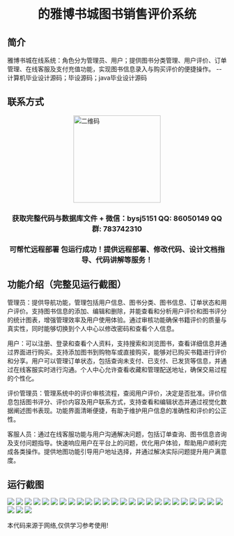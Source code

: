 <p><h1 align="center">的雅博书城图书销售评价系统</h1></p>

## 简介
雅博书城在线系统：角色分为管理员、用户；提供图书分类管理、用户评价、订单管理、在线客服及支付充值功能，实现图书信息录入与购买评价的便捷操作。    --计算机毕业设计源码；毕设源码；java毕业设计源码


## 联系方式
<img src="https://bs-1329754181.cos.ap-shanghai.myqcloud.com/wx.jpg" alt="二维码" style="display: block; margin: 0 auto;" width="200px">
<p><h3 align="center">获取完整代码与数据库文件 + 微信：bysj5151 QQ: 86050149 QQ群: 783742310</h3></p>
<p><h3 align="center">可帮忙远程部署 包运行成功！提供远程部署、修改代码、设计文档指导、代码讲解等服务！</h3></p>

## 功能介绍（完整见运行截图）
管理员：提供导航功能，管理包括用户信息、图书分类、图书信息、订单状态和用户评价。支持图书信息的添加、编辑和删除，并能查看和分析用户评价和图书评分的统计图表，增强管理效率及用户使用体验。通过审核功能确保书籍评价的质量与真实性，同时能够切换到个人中心以修改密码和查看个人信息。

用户：可以注册、登录和查看个人资料，支持搜索和浏览图书，查看详细信息并通过界面进行购买。支持添加图书到购物车或直接购买，能够对已购买书籍进行评价和分享。用户可以管理订单状态，包括查询未支付、已支付、已发货等信息，并通过在线客服实时进行沟通。个人中心允许查看收藏和管理配送地址，确保交易过程的个性化。

评价管理员：管理系统中的评价审核流程，查阅用户评价，决定是否批准。评价信息包括图书评分、评价内容及用户联系方式，支持查看和编辑状态并通过视觉化数据阐述图书表现。功能界面清晰便捷，有助于维护用户信息的准确性和评价的公正性。

客服人员：通过在线客服功能与用户沟通解决问题，包括订单查询、图书信息咨询及支付问题指导。快速响应用户在平台上的问题，优化用户体验，帮助用户顺利完成各类操作。提供地图功能引导用户地址选择，并通过解决实际问题提升用户满意度。


## 运行截图
![](https://bs-1329754181.cos.ap-shanghai.myqcloud.com/ssm/YaBoBookCitySalesEvaluationSystem/img/001.jpg)
![](https://bs-1329754181.cos.ap-shanghai.myqcloud.com/ssm/YaBoBookCitySalesEvaluationSystem/img/002.jpg)
![](https://bs-1329754181.cos.ap-shanghai.myqcloud.com/ssm/YaBoBookCitySalesEvaluationSystem/img/003.jpg)
![](https://bs-1329754181.cos.ap-shanghai.myqcloud.com/ssm/YaBoBookCitySalesEvaluationSystem/img/004.jpg)
![](https://bs-1329754181.cos.ap-shanghai.myqcloud.com/ssm/YaBoBookCitySalesEvaluationSystem/img/005.jpg)
![](https://bs-1329754181.cos.ap-shanghai.myqcloud.com/ssm/YaBoBookCitySalesEvaluationSystem/img/006.jpg)
![](https://bs-1329754181.cos.ap-shanghai.myqcloud.com/ssm/YaBoBookCitySalesEvaluationSystem/img/007.jpg)
![](https://bs-1329754181.cos.ap-shanghai.myqcloud.com/ssm/YaBoBookCitySalesEvaluationSystem/img/008.jpg)
![](https://bs-1329754181.cos.ap-shanghai.myqcloud.com/ssm/YaBoBookCitySalesEvaluationSystem/img/009.jpg)
![](https://bs-1329754181.cos.ap-shanghai.myqcloud.com/ssm/YaBoBookCitySalesEvaluationSystem/img/010.jpg)
![](https://bs-1329754181.cos.ap-shanghai.myqcloud.com/ssm/YaBoBookCitySalesEvaluationSystem/img/011.jpg)
![](https://bs-1329754181.cos.ap-shanghai.myqcloud.com/ssm/YaBoBookCitySalesEvaluationSystem/img/012.jpg)
![](https://bs-1329754181.cos.ap-shanghai.myqcloud.com/ssm/YaBoBookCitySalesEvaluationSystem/img/013.jpg)
![](https://bs-1329754181.cos.ap-shanghai.myqcloud.com/ssm/YaBoBookCitySalesEvaluationSystem/img/014.jpg)
![](https://bs-1329754181.cos.ap-shanghai.myqcloud.com/ssm/YaBoBookCitySalesEvaluationSystem/img/015.jpg)
![](https://bs-1329754181.cos.ap-shanghai.myqcloud.com/ssm/YaBoBookCitySalesEvaluationSystem/img/016.jpg)
![](https://bs-1329754181.cos.ap-shanghai.myqcloud.com/ssm/YaBoBookCitySalesEvaluationSystem/img/017.jpg)
![](https://bs-1329754181.cos.ap-shanghai.myqcloud.com/ssm/YaBoBookCitySalesEvaluationSystem/img/018.jpg)
![](https://bs-1329754181.cos.ap-shanghai.myqcloud.com/ssm/YaBoBookCitySalesEvaluationSystem/img/019.jpg)
![](https://bs-1329754181.cos.ap-shanghai.myqcloud.com/ssm/YaBoBookCitySalesEvaluationSystem/img/020.jpg)
![](https://bs-1329754181.cos.ap-shanghai.myqcloud.com/ssm/YaBoBookCitySalesEvaluationSystem/img/021.jpg)
![](https://bs-1329754181.cos.ap-shanghai.myqcloud.com/ssm/YaBoBookCitySalesEvaluationSystem/img/022.jpg)
![](https://bs-1329754181.cos.ap-shanghai.myqcloud.com/ssm/YaBoBookCitySalesEvaluationSystem/img/023.jpg)
![](https://bs-1329754181.cos.ap-shanghai.myqcloud.com/ssm/YaBoBookCitySalesEvaluationSystem/img/024.jpg)
![](https://bs-1329754181.cos.ap-shanghai.myqcloud.com/ssm/YaBoBookCitySalesEvaluationSystem/img/025.jpg)
![](https://bs-1329754181.cos.ap-shanghai.myqcloud.com/ssm/YaBoBookCitySalesEvaluationSystem/img/026.jpg)
![](https://bs-1329754181.cos.ap-shanghai.myqcloud.com/ssm/YaBoBookCitySalesEvaluationSystem/img/027.jpg)
![](https://bs-1329754181.cos.ap-shanghai.myqcloud.com/ssm/YaBoBookCitySalesEvaluationSystem/img/028.jpg)

<p>本代码来源于网络,仅供学习参考使用!</p>
